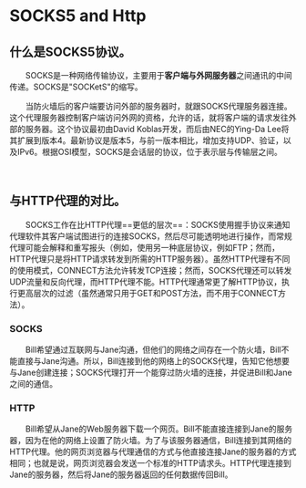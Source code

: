 # SOCKS5 and Http

## 什么是SOCKS5协议。
　　SOCKS是一种网络传输协议，主要用于**客户端与外网服务器**之间通讯的中间传递。SOCKS是"SOCKetS"的缩写。

　　当防火墙后的客户端要访问外部的服务器时，就跟SOCKS代理服务器连接。这个代理服务器控制客户端访问外网的资格，允许的话，就将客户端的请求发往外部的服务器。这个协议最初由David Koblas开发，而后由NEC的Ying-Da Lee将其扩展到版本4。最新协议是版本5，与前一版本相比，增加支持UDP、验证，以及IPv6。根据OSI模型，SOCKS是会话层的协议，位于表示层与传输层之间。

<br> 

## 与HTTP代理的对比。
　　SOCKS工作在比HTTP代理==更低的层次==：SOCKS使用握手协议来通知代理软件其客户端试图进行的连接SOCKS，然后尽可能透明地进行操作，而常规代理可能会解释和重写报头（例如，使用另一种底层协议，例如FTP；然而，HTTP代理只是将HTTP请求转发到所需的HTTP服务器）。虽然HTTP代理有不同的使用模式，CONNECT方法允许转发TCP连接；然而，SOCKS代理还可以转发UDP流量和反向代理，而HTTP代理不能。HTTP代理通常更了解HTTP协议，执行更高层次的过滤（虽然通常只用于GET和POST方法，而不用于CONNECT方法）。

### SOCKS
　　Bill希望通过互联网与Jane沟通，但他们的网络之间存在一个防火墙，Bill不能直接与Jane沟通。所以，Bill连接到他的网络上的SOCKS代理，告知它他想要与Jane创建连接；SOCKS代理打开一个能穿过防火墙的连接，并促进Bill和Jane之间的通信。


### HTTP
　　Bill希望从Jane的Web服务器下载一个网页。Bill不能直接连接到Jane的服务器，因为在他的网络上设置了防火墙。为了与该服务器通信，Bill连接到其网络的HTTP代理。他的网页浏览器与代理通信的方式与他直接连接Jane的服务器的方式相同；也就是说，网页浏览器会发送一个标准的HTTP请求头。HTTP代理连接到Jane的服务器，然后将Jane的服务器返回的任何数据传回Bill。

